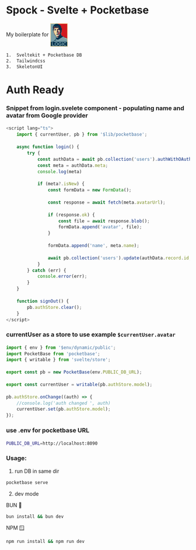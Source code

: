 # Spock - Svelte + Pocketbase

My boilerplate for
<img src="./git_assets/spock.jpg" align="center" height="64" width="48" ></a>

    1.  Sveltekit + Pocketbase DB
    2.  Tailwindcss
    3.  SkeletonUI

# Auth Ready

### Snippet from login.svelete component - populating name and avatar from Google provider

```typescript
<script lang="ts">
	import { currentUser, pb } from '$lib/pocketbase';

	async function login() {
		try {
			const authData = await pb.collection('users').authWithOAuth2({ provider: 'google' });
			const meta = authData.meta;
            console.log(meta)

			if (meta?.isNew) {
				const formData = new FormData();

				const response = await fetch(meta.avatarUrl);

				if (response.ok) {
					const file = await response.blob();
					formData.append('avatar', file);
				}

				formData.append('name', meta.name);

				await pb.collection('users').update(authData.record.id, formData);
			}
		} catch (err) {
			console.error(err);
		}
	}

	function signOut() {
		pb.authStore.clear();
	}
</script>
```

### currentUser as a store to use example `$currentUser.avatar`

```ts
import { env } from '$env/dynamic/public';
import PocketBase from 'pocketbase';
import { writable } from 'svelte/store';

export const pb = new PocketBase(env.PUBLIC_DB_URL);

export const currentUser = writable(pb.authStore.model);

pb.authStore.onChange((auth) => {
	//console.log('auth changed ', auth)
	currentUser.set(pb.authStore.model);
});
```

### use .env for pocketbase URL

```sh
PUBLIC_DB_URL=http://localhost:8090
```

### Usage:

1. run DB in same dir

```bash
pocketbase serve
```

2. dev mode

BUN 🐰

```bash
bun install && bun dev
```

NPM 🪟

```bash
npm run install && npm run dev
```

